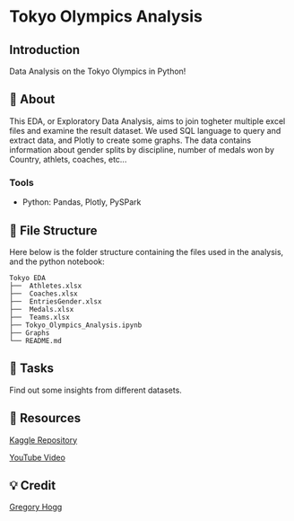 # Tokyo Olympics Analysis

## Introduction
Data Analysis on the Tokyo Olympics in Python!

##  📄 About
This EDA, or Exploratory Data Analysis, aims to join togheter multiple excel files and examine the result dataset. We used SQL language to query and extract data, and Plotly to create some graphs. The data contains information about gender splits by discipline, number of medals won by Country, athlets, coaches, etc...

### Tools
- Python: Pandas, Plotly, PySPark

##  📁 File Structure
Here below is the folder structure containing the files used in the analysis, and the python notebook:

```
Tokyo EDA
├──  Athletes.xlsx
├──  Coaches.xlsx
├──  EntriesGender.xlsx
├──  Medals.xlsx
├──  Teams.xlsx
├── Tokyo_Olympics_Analysis.ipynb
├── Graphs
└── README.md
```

##  🔧 Tasks

Find out some insights from different datasets.

##  💾 Resources
[Kaggle Repository](https://www.kaggle.com/datasets/arjunprasadsarkhel/2021-olympics-in-tokyo) 

[YouTube Video](https://www.youtube.com/watch?v=N_ZVacOdOCs)

## 💡 Credit
[Gregory Hogg](https://github.com/gahogg)
